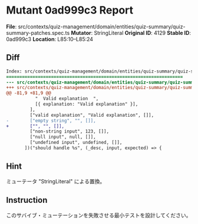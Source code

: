 # Mutant 0ad999c3 Report

**File**: src/contexts/quiz-management/domain/entities/quiz-summary/quiz-summary-patches.spec.ts
**Mutator**: StringLiteral
**Original ID**: 4129
**Stable ID**: 0ad999c3
**Location**: L85:10–L85:24

## Diff

```diff
Index: src/contexts/quiz-management/domain/entities/quiz-summary/quiz-summary-patches.spec.ts
===================================================================
--- src/contexts/quiz-management/domain/entities/quiz-summary/quiz-summary-patches.spec.ts	original
+++ src/contexts/quiz-management/domain/entities/quiz-summary/quiz-summary-patches.spec.ts	mutated #4129
@@ -81,9 +81,9 @@
           "  Valid explanation  ",
           [{ explanation: "Valid explanation" }],
         ],
         ["valid explanation", "Valid explanation", []],
-        ["empty string", "", []],
+        ["", "", []],
         ["non-string input", 123, []],
         ["null input", null, []],
         ["undefined input", undefined, []],
       ])("should handle %s", (_desc, input, expected) => {
```

## Hint

ミューテータ "StringLiteral" による置換。

## Instruction

このサバイブ・ミューテーションを失敗させる最小テストを設計してください。
